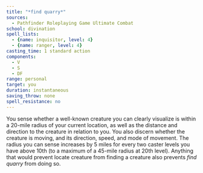 ```yaml
---
title: "*find quarry*"
sources:
  - Pathfinder Roleplaying Game Ultimate Combat
school: divination
spell_lists:
  - {name: inquisitor, level: 4}
  - {name: ranger, level: 4}
casting_time: 1 standard action
components:
  - V
  - S
  - DF
range: personal
target: you
duration: instantaneous
saving_throw: none
spell_resistance: no
---
```


You sense whether a well-known creature you can clearly visualize is within a 20-mile radius of your current location, as well as the distance and direction to the creature in relation to you. You also discern whether the creature is moving, and its direction, speed, and mode of movement. The radius you can sense increases by 5 miles for every two caster levels you have above 10th (to a maximum of a 45-mile radius at 20th level). Anything that would prevent locate creature from finding a creature also prevents *find quarry* from doing so.

